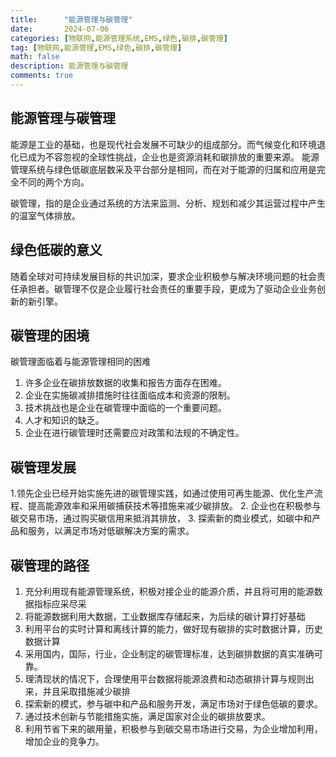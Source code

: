 ```yaml
---
title:      "能源管理与碳管理"
date:       2024-07-06
categories: [物联网,能源管理系统,EMS,绿色,碳排,碳管理]
tag: [物联网,能源管理,EMS,绿色,碳排,碳管理]
math: false
description: 能源管理与碳管理
comments: true
---
```


## 能源管理与碳管理

能源是工业的基础，也是现代社会发展不可缺少的组成部分。而气候变化和环境退化已成为不容忽视的全球性挑战，企业也是资源消耗和碳排放的重要来源。
能源管理系统与绿色低碳底层数采及平台部分是相同，而在对于能源的归属和应用是完全不同的两个方向。

碳管理，指的是企业通过系统的方法来监测、分析、规划和减少其运营过程中产生的温室气体排放。

## 绿色低碳的意义

随着全球对可持续发展目标的共识加深，要求企业积极参与解决环境问题的社会责任承担者。碳管理不仅是企业履行社会责任的重要手段，更成为了驱动企业业务创新的新引擎。

## 碳管理的困境
碳管理面临着与能源管理相同的困难
1. 许多企业在碳排放数据的收集和报告方面存在困难。
2. 企业在实施碳减排措施时往往面临成本和资源的限制。
3. 技术挑战也是企业在碳管理中面临的一个重要问题。
4. 人才和知识的缺乏。
5. 企业在进行碳管理时还需要应对政策和法规的不确定性。

## 碳管理发展
1.领先企业已经开始实施先进的碳管理实践，如通过使用可再生能源、优化生产流程、提高能源效率和采用碳捕获技术等措施来减少碳排放。
2. 企业也在积极参与碳交易市场，通过购买碳信用来抵消其排放，
3. 探索新的商业模式，如碳中和产品和服务，以满足市场对低碳解决方案的需求。

## 碳管理的路径
1. 充分利用现有能源管理系统，积极对接企业的能源介质，并且将可用的能源数据指标应采尽采
2. 将能源数据利用大数据，工业数据库存储起来，为后续的碳计算打好基础
3. 利用平台的实时计算和离线计算的能力，做好现有碳排的实时数据计算，历史数据计算
4. 采用国内，国际，行业，企业制定的碳管理标准，达到碳排数据的真实准确可靠。
5. 理清现状的情况下，合理使用平台数据将能源浪费和动态碳排计算与规则出来，并且采取措施减少碳排
6. 探索新的模式，参与碳中和产品和服务开发，满足市场对于绿色低碳的要求。
7. 通过技术创新与节能措施实施，满足国家对企业的碳排放要求。
8. 利用节省下来的碳用量，积极参与到碳交易市场进行交易，为企业增加利用，增加企业的竞争力。
